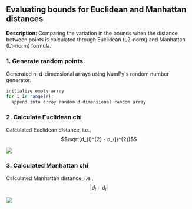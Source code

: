 ## Evaluating bounds for Euclidean and Manhattan distances

**Description:** Comparing the variation in the bounds when the distance between points is calculated through Euclidean (L2-norm) and Manhattan (L1-norm) formula.

### 1. Generate random points

Generated n, d-dimensional arrays using NumPy's random number generator. 

```javascript
initialize empty array
for i in range(n):
  append into array random d-dimensional random array
```

### 2. Calculate Euclidean chi

Calculated Euclidean distance, i.e., $$\sqrt(d_{i}^{2} - d_{j}^{2})$$

<img src="/Euclidean.png?raw=true"/>

### 3. Calculated Manhattan chi

Calculated Manhattan distance, i.e., $$|d_{i} - d_{j}|$$

<img src="/Manhattan.png?raw=true"/>
